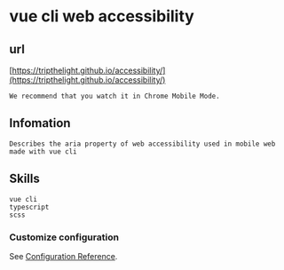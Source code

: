 # vue cli web accessibility

## url
[https://tripthelight.github.io/accessibility/](https://tripthelight.github.io/accessibility/)
```
We recommend that you watch it in Chrome Mobile Mode.
```

## Infomation
```
Describes the aria property of web accessibility used in mobile web made with vue cli
```

## Skills
```
vue cli 
typescript
scss
```

### Customize configuration
See [Configuration Reference](https://cli.vuejs.org/config/).
